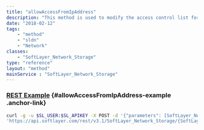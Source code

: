```yaml
---
title: "allowAccessFromIpAddress"
description: "This method is used to modify the access control list for this Storage volume.  The SoftLayer_Network_Subnet_IpAddress objects which have been allowed access to this storage will be listed in the allowedIpAddresses property of this storage volume. "
date: "2018-02-12"
tags:
    - "method"
    - "sldn"
    - "Network"
classes:
    - "SoftLayer_Network_Storage"
type: "reference"
layout: "method"
mainService : "SoftLayer_Network_Storage"
---
```


### [REST Example](#allowAccessFromIpAddress-example) <a href="/article/rest/"><i class="fas fa-question"></i></a> {#allowAccessFromIpAddress-example .anchor-link} 
```bash
curl -g -u $SL_USER:$SL_APIKEY -X POST -d '{"parameters": [SoftLayer_Network_Subnet_IpAddress]}' \
'https://api.softlayer.com/rest/v3.1/SoftLayer_Network_Storage/{SoftLayer_Network_StorageID}/allowAccessFromIpAddress'
```
